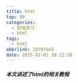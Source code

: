 ```yaml
---
title: html
top: 99
categories: 
  - 前端学习
  - html
tags:
  - html
abbrlink: 1879f8e5
date: 2025-01-02 18:12:38
---
```


##### 本文讲述了html的相关教程
<!-- more -->